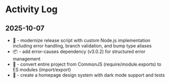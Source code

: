 # Activity Log

## 2025-10-07

- 🚀 - modernize release script with custom Node.js implementation including error handling, branch validation, and bump type aliases
- 📦 - add error-causes dependency (v3.0.2) for structured error management
- 🔄 - convert entire project from CommonJS (require/module.exports) to ES modules (import/export)
- 🎨 - create a homepage design system with dark mode support and tests
